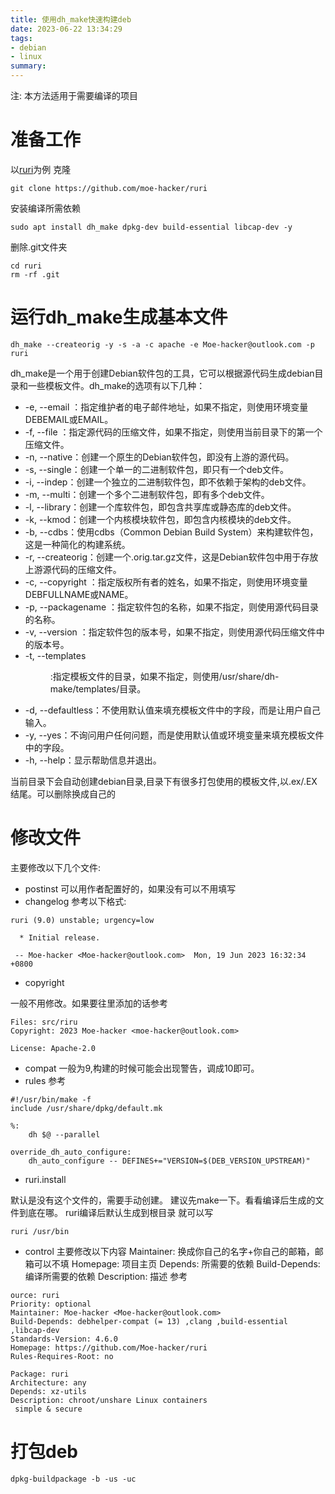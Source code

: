 ```yaml
---
title: 使用dh_make快速构建deb
date: 2023-06-22 13:34:29
tags:
- debian
- linux
summary:
---
```

注: 本方法适用于需要编译的项目
# 准备工作
以[ruri](https://github.com/moe-hacker/ruri)为例
克隆
```
git clone https://github.com/moe-hacker/ruri
```
安装编译所需依赖
```
sudo apt install dh_make dpkg-dev build-essential libcap-dev -y
```
删除.git文件夹
```
cd ruri
rm -rf .git
```
# 运行dh_make生成基本文件
```
dh_make --createorig -y -s -a -c apache -e Moe-hacker@outlook.com -p ruri
```

dh_make是一个用于创建Debian软件包的工具，它可以根据源代码生成debian目录和一些模板文件。dh_make的选项有以下几种：

- -e, --email <email>：指定维护者的电子邮件地址，如果不指定，则使用环境变量DEBEMAIL或EMAIL。
- -f, --file <file>：指定源代码的压缩文件，如果不指定，则使用当前目录下的第一个压缩文件。
- -n, --native：创建一个原生的Debian软件包，即没有上游的源代码。
- -s, --single：创建一个单一的二进制软件包，即只有一个deb文件。
- -i, --indep：创建一个独立的二进制软件包，即不依赖于架构的deb文件。
- -m, --multi：创建一个多个二进制软件包，即有多个deb文件。
- -l, --library：创建一个库软件包，即包含共享库或静态库的deb文件。
- -k, --kmod：创建一个内核模块软件包，即包含内核模块的deb文件。
- -b, --cdbs：使用cdbs（Common Debian Build System）来构建软件包，这是一种简化的构建系统。
- -r, --createorig：创建一个.orig.tar.gz文件，这是Debian软件包中用于存放上游源代码的压缩文件。
- -c, --copyright <name>：指定版权所有者的姓名，如果不指定，则使用环境变量DEBFULLNAME或NAME。
- -p, --packagename <name>：指定软件包的名称，如果不指定，则使用源代码目录的名称。
- -v, --version <version>：指定软件包的版本号，如果不指定，则使用源代码压缩文件中的版本号。
- -t, --templates <dir>:指定模板文件的目录，如果不指定，则使用/usr/share/dh-make/templates/目录。
- -d, --defaultless：不使用默认值来填充模板文件中的字段，而是让用户自己输入。
- -y, --yes：不询问用户任何问题，而是使用默认值或环境变量来填充模板文件中的字段。
- -h, --help：显示帮助信息并退出。

当前目录下会自动创建debian目录,目录下有很多打包使用的模板文件,以.ex/.EX结尾。可以删除换成自己的
# 修改文件
主要修改以下几个文件:
- postinst
可以用作者配置好的，如果没有可以不用填写
- changelog
参考以下格式: 
```
ruri (9.0) unstable; urgency=low

  * Initial release.

 -- Moe-hacker <Moe-hacker@outlook.com>  Mon, 19 Jun 2023 16:32:34 +0800
```
- copyright

一般不用修改。如果要往里添加的话参考
```
Files: src/riru
Copyright: 2023 Moe-hacker <moe-hacker@outlook.com>

License: Apache-2.0
```
- compat
一般为9,构建的时候可能会出现警告，调成10即可。
- rules
参考
```
#!/usr/bin/make -f
include /usr/share/dpkg/default.mk

%:
	dh $@ --parallel

override_dh_auto_configure:
	dh_auto_configure -- DEFINES+="VERSION=$(DEB_VERSION_UPSTREAM)"
```
- ruri.install

默认是没有这个文件的，需要手动创建。
建议先make一下。看看编译后生成的文件到底在哪。
ruri编译后默认生成到根目录
就可以写
```
ruri /usr/bin
```
- control
主要修改以下内容
Maintainer: 换成你自己的名字+你自己的邮箱，邮箱可以不填
Homepage: 项目主页
Depends: 所需要的依赖
Build-Depends: 编译所需要的依赖
Description: 描述
参考
```
ource: ruri
Priority: optional
Maintainer: Moe-hacker <Moe-hacker@outlook.com>
Build-Depends: debhelper-compat (= 13) ,clang ,build-essential ,libcap-dev
Standards-Version: 4.6.0
Homepage: https://github.com/Moe-hacker/ruri
Rules-Requires-Root: no

Package: ruri
Architecture: any
Depends: xz-utils
Description: chroot/unshare Linux containers
 simple & secure
```
# 打包deb
```
dpkg-buildpackage -b -us -uc
```
